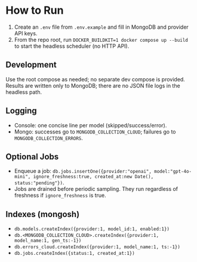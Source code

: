 # How to Run
1. Create an `.env` file from `.env.example` and fill in MongoDB and provider API keys.
2. From the repo root, run `DOCKER_BUILDKIT=1 docker compose up --build` to start the headless scheduler (no HTTP API).

## Development
Use the root compose as needed; no separate dev compose is provided.
Results are written only to MongoDB; there are no JSON file logs in the headless path.

## Logging
- Console: one concise line per model (skipped/success/error).
- Mongo: successes go to `MONGODB_COLLECTION_CLOUD`; failures go to `MONGODB_COLLECTION_ERRORS`.

## Optional Jobs
- Enqueue a job: `db.jobs.insertOne({provider:"openai", model:"gpt-4o-mini", ignore_freshness:true, created_at:new Date(), status:"pending"})`.
- Jobs are drained before periodic sampling. They run regardless of freshness if `ignore_freshness` is true.

## Indexes (mongosh)
- `db.models.createIndex({provider:1, model_id:1, enabled:1})`
- `db.<MONGODB_COLLECTION_CLOUD>.createIndex({provider:1, model_name:1, gen_ts:-1})`
- `db.errors_cloud.createIndex({provider:1, model_name:1, ts:-1})`
- `db.jobs.createIndex({status:1, created_at:1})`
